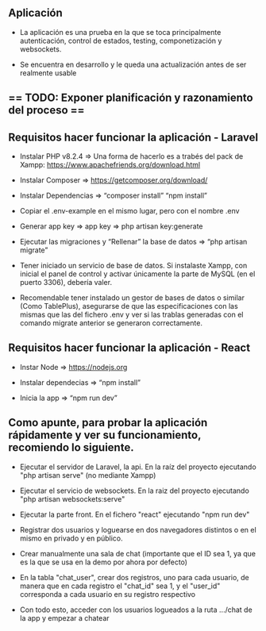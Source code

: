 ## Aplicación

-  La aplicación es una prueba en la que se toca principalmente autenticación, control de estados, testing, componetización y websockets.

-  Se encuentra en desarrollo y le queda una actualización antes de ser realmente usable

## == TODO: Exponer planificación y razonamiento del proceso ==

## Requisitos hacer funcionar la aplicación - Laravel

-  Instalar PHP v8.2.4 ⇒ Una forma de hacerlo es a trabés del pack de Xampp: https://www.apachefriends.org/download.html

-  Instalar Composer ⇒ https://getcomposer.org/download/

-  Instalar Dependencias ⇒ “composer install” “npm install”

-  Copiar el .env-example en el mismo lugar, pero con el nombre .env

-  Generar app key => app key ⇒ php artisan key:generate

-  Ejecutar las migraciones y “Rellenar” la base de datos ⇒ “php artisan migrate”

-  Tener iniciado un servicio de base de datos. Si instalaste Xampp, con inicial el panel de control y activar únicamente la parte de MySQL (en el puerto 3306), debería valer.

-  Recomendable tener instalado un gestor de bases de datos o similar (Como TablePlus), asegurarse de que las especificaciones con las mismas que las del fichero .env y ver si las trablas generadas con el comando migrate anterior se generaron correctamente.

## Requisitos hacer funcionar la aplicación - React

-  Instar Node => https://nodejs.org

-  Instalar dependecias ⇒ “npm install”

-  Inicia la app ⇒ “npm run dev”

## Como apunte, para probar la aplicación rápidamente y ver su funcionamiento, recomiendo lo siguiente.

-  Ejecutar el servidor de Laravel, la api. En la raíz del proyecto ejecutando "php artisan serve" (no mediante Xampp)

-  Ejecutar el servicio de websockets. En la raiz del proyecto ejecutando "php artisan websockets:serve"

-  Ejecutar la parte front. En el fichero "react" ejecutando "npm run dev"

-  Registrar dos usuarios y loguearse en dos navegadores distintos o en el mismo en privado y en público.

-  Crear manualmente una sala de chat (importante que el ID sea 1, ya que es la que se usa en la demo por ahora por defecto)

-  En la tabla "chat_user", crear dos registros, uno para cada usuario, de manera que en cada registro el "chat_id" sea 1, y el "user_id" corresponda a cada usuario en su registro respectivo

-  Con todo esto, acceder con los usuarios logueados a la ruta .../chat de la app y empezar a chatear
